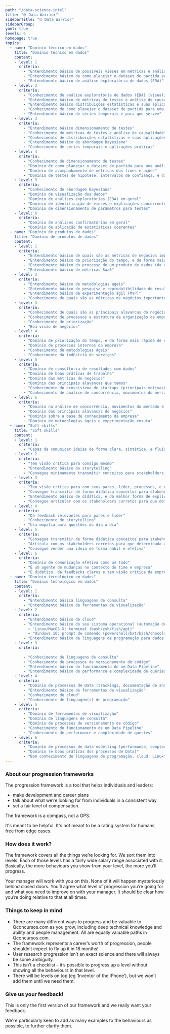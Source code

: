 ```yaml
---
path: "/data-science-intel"
title: "🤓 Data Warrior"
sidebarTitle: "🤓 Data Warrior"
sidebarGroup:
yaml: true
levels: 6
homepage: true
topics:
  - name: "Domínio técnico em dados"
    title: "Domínio técnico em dados"
    content:
    - level: 1
      criteria: 
        - "Entendimento básico de possíveis viéses em métricas e análises"
        - "Entendimento básico de como planejar o dataset de partida para uma análise"
        - "Entendimento básico de análise exploratória de dados (EDA)"
    - level: 2
      criteria: 
        - "Conhecimento de análise exploratória de dados (EDA) (visualizações e análises iniciais de demandas)"
        - "Entendimento básico de métricas de testes e análise de causalidade"
        - "Entendimento básico distribuições estatísticas e suas aplicações"
        - "Conhecimento de como planejar o dataset de partida para uma análise"
        - "Entendimento básico de séries temporais e para que servem"
    - level: 3
      criteria: 
        - "Entendimento básico dimensionamento de testes"
        - "Conhecimento de métricas de testes e análise de causalidade"
        - "Conhecimento de distribuições estatísticas e suas aplicações"
        - "Entendimento básico de abordagem Bayesiana"
        - "Conhecimento de séries temporais e aplicações práticas"
    - level: 4
      criteria: 
        - "Conhecimento de dimensionamento de testes"
        - "Domínio de como planejar o dataset de partida para uma análise"
        - "Domínio de acompanhamento de métricas dos times e ações"
        - "Domínio de testes de hipótese, intervalos de confiança, e distribuições estatísticas"
    - level: 5
      criteria: 
        - "Conhecimento de abordagem Bayesiana"
        - "Domínio de visualização dos dados"
        - "Domínio de análises exploratórias (EDA) em geral"
        - "Domínio de identificação de vieses e explicações concorrentes"
        - "Domínio de dimensionamento de parâmetros para testes"
    - level: 6
      criteria: 
        - "Domínio de análises confirmatórias em geral"
        - "Domínio de aplicação de estatísticas coerentes"
  - name: "Domínio de produtos de dados"
    title: "Domínio de produtos de dados"
    content:
    - level: 1
      criteria: 
        - "Entendimento básico de quais são as métricas de negócios importantes para a empresa"
        - "Entendimento básico de priorização do tempo, e da forma mais rápida de entregar valor"
        - "Entendimento básico do processo de um produto de dados (da coleta de requisitos, documentação até entrega para o usuário)"
        - "Entendimento básico de métricas SaaS"
    - level: 2
      criteria: 
        - "Entendimento básico de metodologias ágeis"
        - "Entendimento básico de pesquisa e reprodutibilidade de resultados (CRISP-DM ou variações)"
        - "Entendimento básico de experimentação ágil (MVP)"
        - "Conhecimento de quais são as métricas de negócios importantes para a empresa"
    - level: 3
      criteria: 
        - "Conhecimento de quais são as principais alavancas do negócio"
        - "Conhecimento de processos e estrutura de organização da empresa"
        - "Conhecimento de priorização"
        - "Boa visão de negócios"
    - level: 4
      criteria: 
        - "Domínio de priorização do tempo, e da forma mais rápida de entregar valor"
        - "Domínio de processos internos da empresa"
        - "Conhecimento de metodologias ágeis"
        - "Conhecimento da indústria de serviços"
    - level: 5
      criteria: 
        - "Domínio de consultoria de resultados com dados"
        - "Domínio de boas práticas de trabalho"
        - "Domínio das métricas de negócios"
        - "Domínio das principais alavancas que temos"
        - "Conhecimento do ecossistema de startups (principais motivações, benchmarks, rodadas de investimento etc)"
        - "Conhecimento de análise de concorrência, movimentos do mercado e suas implicações"
    - level: 6
      criteria: 
        - "Dominio na análise de concorrência, movimentos do mercado e suas implicações"
        - "Domínio das principais alavancas de negócios"
        - "Domínio sobre a base de conhecimento da empresa"
        - "Domínio de metodologias ágeis e experimentação enxuta"
  - name: "Soft skills"
    title: "Soft skills"
    content:
    - level: 1
      criteria: 
        - "Capaz de comunicar ideias de forma clara, sintética, e fluída"
    - level: 2
      criteria: 
        - "Tem visão crítica para consigo mesmo"
        - "Entendimento básico de storytelling"
        - "Consegue minimamente transmitir conceitos para stakeholders não-técnicos"
    - level: 3
      criteria: 
        - "Tem visão crítica para com seus pares, líder, processos, e empresa"
        - "Consegue transmitir de forma didática conceitos para stakeholders não-técnicos"
        - "Entendimento básico de didática, e da melhor forma de explicar um conceito"
        - "Consegue articular com os stakeholders corretos para que determinada ação ocorra"
    - level: 4
      criteria: 
        - "Dá feedback relevantes para pares e líder"
        - "Conhecimento de storytelling"
        - "Usa empatia para questões do dia a dia"
    - level: 5
      criteria: 
        - "Consegue transmitir de forma didática conceitos para stakeholders técnicos e não-técnicos"
        - "Articula com os stakeholders corretos para que determinada ação ocorra, e garante a execução de projetos e ações"
        - "Consegue vender uma ideia de forma hábil e efetiva"
    - level: 6
      criteria: 
        - "Domínio de comunicação efetiva como um todo"
        - "É um agente de mudanças no contexto do time e empresa"
        - "É didático, dá feedbacks claros e tem visão crítica da empresa"
  - name: "Domínio tecnológico em dados"
    title: "Domínio tecnológico em dados"
    content:
    - level: 1
      criteria: 
        - "Entendimento básica linguagens de consulta"
        - "Entendimento básico de ferramentas de visualização"
    - level: 2
      criteria: 
        - "Entendimento básico de cloud"
        - "Entendimento básico do seu sistema operacional (automação de tarefas)"
          - "Linux/MacOS X: terminal (bash/zsh/fish/apt)"
          - "Windows 10: prompt de comando (powershell/bat/bash/chocolatey)"
        - "Entendimento básico de linguagens de programação para dados (Python/R)"
    - level: 3
      criteria: 
        
        - "Conhecimento de linguagens de consulta"
        - "Conhecimento de processos de versionamento de código"
        - "Entendimento básico do funcionamento de um Data Pipeline"
        - "Entendimento básico de performance e complexidade de queries"
    - level: 4
      criteria: 
        - "Domínio de processos de Data (trackings, documentação de análises)"
        - "Entendimento básico de ferramentas de visualização"
        - "Conhecimento de cloud"
        - "Conhecimento de linguagem(s) de programação"
    - level: 5
      criteria: 
        - "Domínio de ferramentas de visualização"
        - "Domínio de linguagens de consulta"
        - "Domínio de processos de versionamento de código"
        - "Conhecimento do funcionamento de um Data Pipeline"
        - "Conhecimento de performance e complexidade de queries"
    - level: 6
      criteria: 
        - "Domínio de processos de data modelling (performance, complexidade, processos, code review)"
        - "Domínio (e boas práticas dos processos de Data)"
        - "Bom conhecimento de linguagens de programação, cloud, Linux"
---
```

### About our progression frameworks
The progression framework is a tool that helps individuals and leaders:
- make development and career plans
- talk about what we’re looking for from individuals in a consistent way
- set a fair level of compensation.

The framework is a compass, not a GPS.

It's meant to be helpful. It's not meant to be a rating system for humans, free from edge cases.

### How does it work?
The framework covers all the things we’re looking for. We sort them into levels. Each of those levels has a fairly wide salary range associated with it. Basically, the more behaviours you show from your level, the more you’ll progress.

Your manager will work with you on this. None of it will happen mysteriously behind closed doors. You’ll agree what level of progression you’re going for and what you need to improve on with your manager. It should be clear how you’re doing relative to that at all times.

### Things to keep in mind
- There are many different ways to progress and be valuable to Qconcursos.com as you grow, including deep technical knowledge and ability and people management. All are equally valuable paths in Qconcursos.com.
- The framework represents a career’s worth of progression, people shouldn’t expect to fly up it in 18 months!
- User research progression isn’t an exact science and there will always be some ambiguity.
- This isn’t a checklist – it’s possible to progress up a level without showing all the behaviours in that level.
- There will be levels on top (eg ‘Inventor of the iPhone’), but we won’t add them until we need them.

### Give us your feedback!
This is only the first version of our framework and we really want your feedback.

We're particularly keen to add as many examples to the behaviours as possible, to further clarify them.